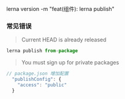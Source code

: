  lerna version -m "feat(组件): lerna publish"

 ### 常见错误
 > Current HEAD is already released
```js
lerna publish from-package

```
> You must sign up for private packages
```js
// package.json 增加配置
  "publishConfig": {
    "access": "public"
  }
```